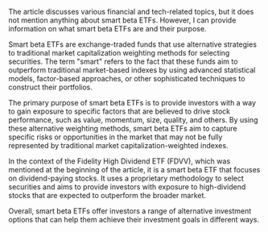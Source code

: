The article discusses various financial and tech-related topics, but it does not mention anything about smart beta ETFs. However, I can provide information on what smart beta ETFs are and their purpose.

Smart beta ETFs are exchange-traded funds that use alternative strategies to traditional market capitalization weighting methods for selecting securities. The term "smart" refers to the fact that these funds aim to outperform traditional market-based indexes by using advanced statistical models, factor-based approaches, or other sophisticated techniques to construct their portfolios.

The primary purpose of smart beta ETFs is to provide investors with a way to gain exposure to specific factors that are believed to drive stock performance, such as value, momentum, size, quality, and others. By using these alternative weighting methods, smart beta ETFs aim to capture specific risks or opportunities in the market that may not be fully represented by traditional market capitalization-weighted indexes.

In the context of the Fidelity High Dividend ETF (FDVV), which was mentioned at the beginning of the article, it is a smart beta ETF that focuses on dividend-paying stocks. It uses a proprietary methodology to select securities and aims to provide investors with exposure to high-dividend stocks that are expected to outperform the broader market.

Overall, smart beta ETFs offer investors a range of alternative investment options that can help them achieve their investment goals in different ways.